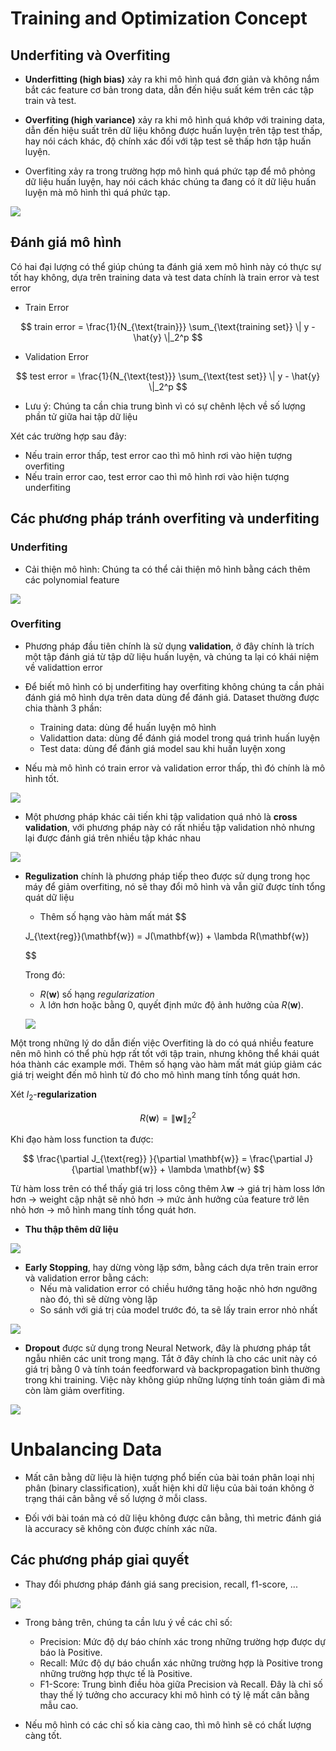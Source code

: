 # Training and Optimization Concept

## Underfiting và Overfiting
- **Underfitting (high bias)** xảy ra khi mô hình quá đơn giản và không nắm bắt các feature cơ bản trong data, dẫn đến hiệu suất kém trên các tập train và test.
- **Overfiting (high variance)** xảy ra khi mô hình quá khớp với training data, dẫn đến hiệu suất trên dữ liệu không được huấn luyện trên tập test thấp, hay nói cách khác, độ chính xác đối với tập test sẽ thấp hơn tập huấn luyện.

- Overfiting xảy ra trong trường hợp mô hình quá phức tạp để mô phỏng dữ liệu huấn luyện, hay nói cách khác chúng ta đang có ít dữ liệu huấn luyện mà mô hình thì quá phức tạp.

![](/Training/Image/fitting.png)


## Đánh giá mô hình 
Có hai đại lượng có thể giúp chúng ta đánh giá xem mô hình này có thực sự tốt hay không, dựa trên training data và test data chính là train error và test error
- Train Error

$$
train error = \frac{1}{N_{\text{train}}} \sum_{\text{training set}} \| y - \hat{y} \|_2^p
$$

- Validation Error

$$
test error = \frac{1}{N_{\text{test}}} \sum_{\text{test set}} \| y - \hat{y} \|_2^p
$$

- Lưu ý: Chúng ta cần chia trung bình vì có sự chênh lệch về số lượng phần tử giữa hai tập dữ liệu


Xét các trường hợp sau đây:
- Nếu train error thấp, test error cao thì mô hình rơi vào hiện tượng overfiting
- Nếu train error cao, test error cao thì mô hình rơi vào hiện tượng underfiting



## Các phương pháp tránh overfiting và underfiting

### Underfiting
- Cải thiện mô hình: Chúng ta có thể cải thiện mô hình bằng cách thêm các polynomial feature

![](/Training/Image/imp_underfiting.png
)


### Overfiting

- Phương pháp đầu tiên chính là sử dụng **validation**, ở đây chính là trích một tập đánh giá từ tập dữ liệu huấn luyện, và chúng ta lại có khái niệm về validattion error

- Để biết mô hình có bị underfiting hay overfiting không chúng ta cần phải đánh giá mô hình dựa trên data dùng để đánh giá. Dataset thường được chia thành 3 phần:
    - Training data: dùng để huấn luyện mô hình
    - Validattion data: dùng để đánh giá model trong quá trình huấn luyện
    - Test data: dùng để đánh giá model sau khi huấn luyện xong

- Nếu mà mô hình có train error và validation error thấp, thì đó chính là mô hình tốt.

![](/Training/Image/linreg_val.png)

- Một phương pháp khác cải tiến khi tập validation quá nhỏ là **cross validation**, với phương pháp này có rất nhiều tập validation nhỏ nhưng lại được đánh giá trên nhiều tập khác nhau

![](/Training/Image/cross-validation.png)

- **Regulization** chính là phương pháp tiếp theo được sử dụng trong học máy để giảm overfiting, nó sẽ thay đổi mô hình và vẫn giữ được tính tổng quát dữ liệu
    - Thêm số hạng vào hàm mất mát
    $$

    J_{\text{reg}}(\mathbf{w}) = J(\mathbf{w}) + \lambda R(\mathbf{w})

    $$

    Trong đó:
    - $R(\mathbf{w})$ số hạng *regularization* 
    - $\lambda$  lớn hơn hoặc bằng 0, quyết định mức độ ảnh hưởng của $R(\mathbf{w})$.

    ![](/Training/Image/regulization.png)

Một trong những lý do dẫn điến việc Overfiting là do có quá nhiều feature nên mô hình có thể phù hợp rất tốt với tập train, nhưng không thể khái quát hóa thành các example mới. Thêm số hạng vào hàm mất mát giúp giảm các giá trị weight đến mô hình từ đó cho mô hình mang tính tổng quát hơn.

Xét $l_2$-**regularization**

$$
R(\mathbf{w}) = \|\mathbf{w}\|_2^2
$$

Khi đạo hàm loss function ta được:

$$
\frac{\partial J_{\text{reg}} }{\partial \mathbf{w}} = \frac{\partial J}{\partial \mathbf{w}} + \lambda \mathbf{w}
$$

Từ hàm loss trên có thể thấy giá trị loss công thêm $\lambda \mathbf{w}$ → giá trị hàm loss lớn hơn → weight cập nhật sẽ nhỏ hơn → mức ảnh hưởng của feature trở lên nhỏ hơn → mô hình mang tính tổng quát hơn.

- **Thu thập thêm dữ liệu**

![](/Training/Image/collect-data.png)

- **Early Stopping**, hay dừng vòng lặp sớm, bằng cách dựa trên train error và validation error bằng cách:
    - Nếu mà validation error có chiều hướng tăng hoặc nhỏ hơn ngưỡng nào đó, thì sẽ dừng vòng lặp
    - So sánh với giá trị của model trước đó, ta sẽ lấy train error nhỏ nhất

![](/Training/Image/early-stopping.png)

- **Dropout** được sử dụng trong Neural Network, đây là phương pháp tắt ngẫu nhiên các unit trong mạng. Tắt ở đây chính là cho các unit này có giá trị bằng 0 và tính toán feedforward và backpropagation bình thường trong khi training. Việc này không giúp những lượng tính toán giảm đi mà còn làm giảm overfiting.

![](/Training/Image/dropout.png)


# Unbalancing Data

- Mất cân bằng dữ liệu là hiện tượng phổ biến của bài toán phân loại nhị phân (binary classification), xuất hiện khi dữ liệu của bài toán không ở trạng thái cân bằng về số lượng ở mỗi class.

- Đối với bài toán mà có dữ liệu không được cân bằng, thì metric đánh giá là accuracy sẽ không còn được chính xác nữa.

## Các phương pháp giaỉ quyết
- Thay đổi phương pháp đánh giá sang precision, recall, f1-score, ...

![](/Training/Image/crossTable.png)

- Trong bảng trên, chúng ta cần lưu ý về các chỉ số:
    - Precision: Mức độ dự báo chính xác trong những trường hợp được dự báo là Positive.
    - Recall: Mức độ dự báo chuẩn xác những trường hợp là Positive trong những trường hợp thực tế là Positive.
    - F1-Score: Trung bình điều hòa giữa Precision và Recall. Đây là chỉ số thay thế lý tưởng cho accuracy khi mô hình có tỷ lệ mất cân bằng mẫu cao.

- Nếu mô hình có các chỉ số kia càng cao, thì mô hình sẽ có chất lượng càng tốt.


